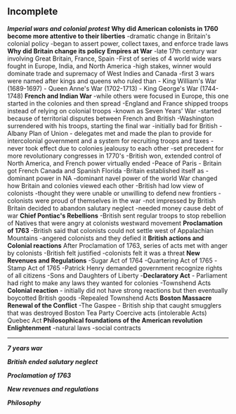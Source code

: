 Incomplete
-- 
***Imperial wars and colonial protest***
**Why did American colonists in 1760 become more attentive to their liberties**
-dramatic change in Britain's colonial policy
-began to assert power, collect taxes, and enforce trade laws
**Why did Britain change its policy**
**Empires at War**
-late 17th century war involving Great Britain, France, Spain
-First of series of 4 world wide wars fought in Europe, India, and North America
-high stakes, winner would dominate trade and supremacy of West Indies and Canada
-first 3 wars were named after kings and queens who ruled than
	- King William's War (1689-1697)
	- Queen Anne's War (1702-1713)
	- King George's War (1744-1748)
**French and Indian War**
-while others were focused in Europe, this one started in the colonies and then spread
-England and France shipped troops instead of relying on colonial troops
-known as Seven Years' War 
-started because of territorial disputes between French and British
-Washington surrendered with his troops, starting the final war
-initially bad for British
-Albany Plan of Union - delegates met and made the plan to provide for intercolonial government and a system for recruiting troops and taxes
-never took effect due to colonies jealousy to each other
-set precedent for more revolutionary congresses in 1770's
-British won, extended control of North America, and French power virtually ended
-Peace of Paris - Britain got French Canada and Spanish Florida
-Britain established itself as 
-dominant power in NA
-dominant navel power of the world
War changed how Britain and colonies viewed each other
-British had low view of colonists
-thought they were unable or unwilling to defend new frontiers
-colonists were proud of themselves in the war 
-not impressed by British 
Britain decided to abandon salutary neglect
-needed money cause debt of war
**Chief Pontiac's Rebellions**
-British sent regular troops to stop rebellion of Natives that were angry at colonists westward movement
**Proclamation of 1763**
-British said that colonists could not settle west of Appalachian Mountains
-angered colonists and they defied it
**British actions and Colonial reactions**
After Proclamation of 1763, series of acts met with anger by colonists
-British felt justified
-colonists felt it was a threat
**New Revenues and Regulations**
-Sugar Act of 1764
-Quartering Act of 1765
-Stamp Act of 1765
-Patrick Henry demanded government recognize rights of all citizens
-Sons and Daughters of Liberty
-**Declaratory Act** - Parliament had right to make any laws they wanted for colonies
-Townshend Acts
**Colonial reaction** - initially did not have strong reactions but then eventually boycotted British goods
-Repealed Townshend Acts
**Boston Massacre**
**Renewal of the Conflict**
-The Gaspee - British ship that caught smugglers that was destroyed
Boston Tea Party
Coercive acts (intolerable Acts)
Quebec Act
**Philosophical foundations of the American revolution**
**Enlightenment**
-natural laws
-social contracts





*****

***7 years war***

***British ended salutary neglect***

***Proclamation of 1763***

***New revenues and regulations***

***Philosophy***

